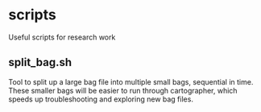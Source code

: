 # scripts

Useful scripts for research work

## split_bag.sh
Tool to split up a large bag file into multiple small bags, sequential in time. These smaller bags will be easier to run through cartographer, which speeds up troubleshooting and exploring new bag files.